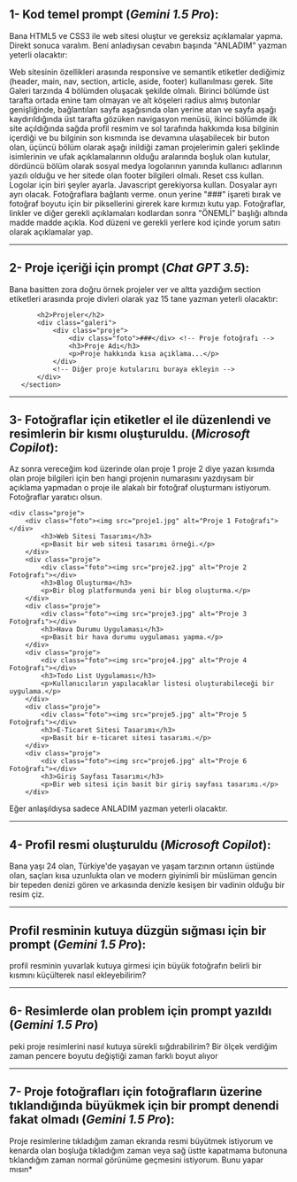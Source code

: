 ## 1- Kod temel prompt (*Gemini 1.5 Pro*):
Bana HTML5 ve CSS3 ile web sitesi oluştur ve gereksiz açıklamalar yapma. Direkt sonuca varalım. Beni anladıysan cevabın başında "ANLADIM" yazman yeterli olacaktır:

Web sitesinin özellikleri arasında responsive ve semantik etiketler dediğimiz (header, main, nav, section, article, aside, footer) kullanılması gerek.
Site Galeri tarzında 4 bölümden oluşacak şekilde olmalı.
Birinci bölümde üst tarafta ortada enine tam olmayan ve alt köşeleri radius almış butonlar genişliğinde, bağlantıları sayfa aşağısında olan yerine atan ve sayfa aşağı kaydırıldığında üst tarafta gözüken navigasyon menüsü,
ikinci bölümde ilk site açıldığında sağda profil resmim ve sol tarafında hakkımda kısa bilginin içerdiği ve bu bilginin son kısmında ise devamına ulaşabilecek bir buton olan,
üçüncü bölüm olarak aşağı inildiği zaman projelerimin galeri şeklinde isimlerinin ve ufak açıklamalarının olduğu aralarında boşluk olan kutular,
dördüncü bölüm olarak sosyal medya logolarının yanında kullanıcı adlarının yazılı olduğu ve her sitede olan footer bilgileri olmalı.
Reset css kullan.
Logolar için biri şeyler ayarla.
Javascript gerekiyorsa kullan.
Dosyalar ayrı ayrı olacak. 
Fotoğraflara bağlantı verme. onun yerine "###" işareti bırak ve fotoğraf boyutu için bir piksellerini girerek kare kırmızı kutu yap.
Fotoğraflar, linkler ve diğer gerekli açıklamaları kodlardan sonra "ÖNEMLİ" başlığı altında madde madde açıkla.
Kod düzeni ve gerekli yerlere kod içinde yorum satırı olarak açıklamalar yap.
<hr>

## 2- Proje içeriği için prompt (*Chat GPT 3.5*):
Bana basitten zora doğru örnek projeler ver ve altta yazdığım section etiketleri arasında proje divleri olarak yaz 15 tane yazman yeterli olacaktır:

 ```<section id="projeler">
        <h2>Projeler</h2>
        <div class="galeri">
            <div class="proje">
                <div class="foto">###</div> <!-- Proje fotoğrafı -->
                <h3>Proje Adı</h3>
                <p>Proje hakkında kısa açıklama...</p>
            </div>
            <!-- Diğer proje kutularını buraya ekleyin -->
        </div>
    </section>
```
<hr>

## 3- Fotoğraflar için etiketler el ile düzenlendi ve resimlerin bir kısmı oluşturuldu. (*Microsoft Copilot*):
Az sonra vereceğim kod üzerinde olan proje 1 proje 2 diye yazan kısımda olan proje bilgileri için ben hangi projenin numarasını yazdıysam bir açıklama yapmadan o proje ile alakalı bir fotoğraf oluşturmanı istiyorum. Fotoğraflar yaratıcı olsun.

```
<div class="proje">
    <div class="foto"><img src="proje1.jpg" alt="Proje 1 Fotoğrafı"></div>
        <h3>Web Sitesi Tasarımı</h3>
        <p>Basit bir web sitesi tasarımı örneği.</p>
    </div>
    <div class="proje">
        <div class="foto"><img src="proje2.jpg" alt="Proje 2 Fotoğrafı"></div>
        <h3>Blog Oluşturma</h3>
        <p>Bir blog platformunda yeni bir blog oluşturma.</p>
    </div>
    <div class="proje">
        <div class="foto"><img src="proje3.jpg" alt="Proje 3 Fotoğrafı"></div>
        <h3>Hava Durumu Uygulaması</h3>
        <p>Basit bir hava durumu uygulaması yapma.</p>
    </div>
    <div class="proje">
        <div class="foto"><img src="proje4.jpg" alt="Proje 4 Fotoğrafı"></div>
        <h3>Todo List Uygulaması</h3>
        <p>Kullanıcıların yapılacaklar listesi oluşturabileceği bir uygulama.</p>
    </div>
    <div class="proje">
        <div class="foto"><img src="proje5.jpg" alt="Proje 5 Fotoğrafı"></div>
        <h3>E-Ticaret Sitesi Tasarımı</h3>
        <p>Basit bir e-ticaret sitesi tasarımı.</p>
    </div>
    <div class="proje">
        <div class="foto"><img src="proje6.jpg" alt="Proje 6 Fotoğrafı"></div>
        <h3>Giriş Sayfası Tasarımı</h3>
        <p>Bir web sitesi için basit bir giriş sayfası tasarımı.</p>
    </div>
```
Eğer anlaşıldıysa sadece ANLADIM yazman yeterli olacaktır.

<hr>

## 4- Profil resmi oluşturuldu (*Microsoft Copilot*):
Bana yaşı 24 olan, Türkiye'de yaşayan ve yaşam tarzının ortanın üstünde olan, saçları kısa uzunlukta olan ve modern giyinimli bir müslüman gencin bir tepeden denizi gören ve arkasında denizle kesişen bir vadinin olduğu bir resim çiz.

<hr>

## Profil resminin kutuya düzgün sığması için bir prompt (*Gemini 1.5 Pro*):
profil resminin yuvarlak kutuya girmesi için büyük fotoğrafın belirli bir kısmını küçülterek nasıl ekleyebilirim?

<hr>

## 6- Resimlerde olan problem için prompt yazıldı (*Gemini 1.5 Pro*)
peki proje resimlerini nasıl kutuya sürekli sığdırabilirim? Bir ölçek verdiğim zaman pencere boyutu değiştiği zaman farklı boyut alıyor

<hr>

## 7- Proje fotoğrafları için fotoğrafların üzerine tıklandığında büyükmek için bir prompt denendi fakat olmadı (*Gemini 1.5 Pro*):
Proje resimlerine tıkladığım zaman ekranda resmi büyütmek istiyorum ve kenarda olan boşluğa tıkladığım zaman veya sağ üstte kapatmama butonuna tıklandığım zaman normal görünüme geçmesini istiyorum. Bunu yapar mısın*
